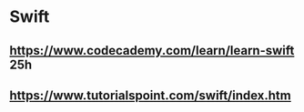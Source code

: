 # Swift
## https://www.codecademy.com/learn/learn-swift 25h
## https://www.tutorialspoint.com/swift/index.htm
